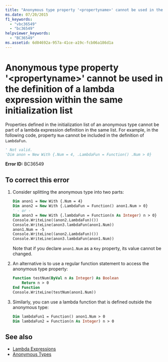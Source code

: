 ```yaml
---
title: "Anonymous type property '<propertyname>' cannot be used in the definition of a lambda expression within the same initialization list"
ms.date: 07/20/2015
f1_keywords:
  - "vbc36549"
  - "bc36549"
helpviewer_keywords:
  - "BC36549"
ms.assetid: 6d04692a-957a-41ce-a19c-fcb06a186d1a
---
```

# Anonymous type property '\<propertyname>' cannot be used in the definition of a lambda expression within the same initialization list

Properties defined in the initialization list of an anonymous type cannot be part of a lambda expression definition in the same list. For example, in the following code, property `Num` cannot be included in the definition of `LambdaFun`.

```vb
' Not valid.
'Dim anon = New With {.Num = 4, .LambdaFun = Function() .Num > 0}
```

**Error ID:** BC36549

## To correct this error

1. Consider splitting the anonymous type into two parts:

    ```vb
    Dim anon1 = New With {.Num = 4}
    Dim anon2 = New With {.LambdaFun = Function() anon1.Num > 0}
    ' - or -
    Dim anon3 = New With {.lambdaFun = Function(n As Integer) n > 0}
    Console.WriteLine((anon2.LambdaFun)())
    Console.WriteLine(anon3.lambdaFun(anon1.Num))
    anon1.Num = -5
    Console.WriteLine((anon2.LambdaFun)())
    Console.WriteLine(anon3.lambdaFun(anon1.Num))
    ```

    Note that if you declare `anon1.Num` as a `Key` property, its value cannot be changed.

2. An alternative is to use a regular function statement to access the anonymous type property:

    ```vb
    Function testNum(ByVal n As Integer) As Boolean
        Return n > 0
    End Function
    Console.WriteLine(testNum(anon1.Num))
    ```

3. Similarly, you can use a lambda function that is defined outside the anonymous type:

    ```vb
    Dim lambdaFun1 = Function() anon1.Num > 0
    Dim lambdaFun2 = Function(n As Integer) n > 0
    ```

## See also

- [Lambda Expressions](../programming-guide/language-features/procedures/lambda-expressions.md)
- [Anonymous Types](../programming-guide/language-features/objects-and-classes/anonymous-types.md)
